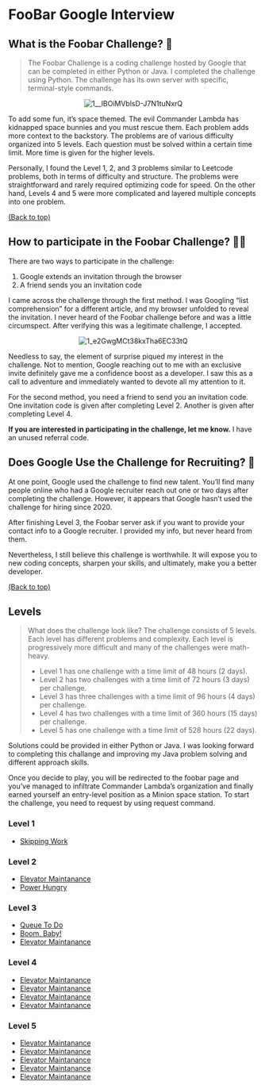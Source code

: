 <div id="top"></div>

# FooBar Google Interview

## What is the Foobar Challenge? 🧐

> The Foobar Challenge is a coding challenge hosted by Google that can be completed in either Python or Java. I completed the challenge using Python. The challenge has its own server with specific, terminal-style commands.

<div align="center">

![1__lBOiMVblsD-J7N1tuNxrQ](https://user-images.githubusercontent.com/81584201/183710089-fea734bb-a5f5-432c-9f25-bf9ca191581b.jpeg)

</div>
To add some fun, it’s space themed. The evil Commander Lambda has kidnapped space bunnies and you must rescue them. Each problem adds more context to the backstory. The problems are of various difficulty organized into 5 levels. Each question must be solved within a certain time limit. More time is given for the higher levels.

Personally, I found the Level 1, 2, and 3 problems similar to Leetcode problems, both in terms of difficulty and structure. The problems were straightforward and rarely required optimizing code for speed. On the other hand, Levels 4 and 5 were more complicated and layered multiple concepts into one problem.

<a href="#top" align="right">(Back to top)</a>

## How to participate in the Foobar Challenge? 🙋‍♀️

There are two ways to participate in the challenge:
1. Google extends an invitation through the browser
2. A friend sends you an invitation code

I came across the challenge through the first method. I was Googling “list comprehension” for a different article, and my browser unfolded to reveal the invitation. I never heard of the Foobar challenge before and was a little circumspect. After verifying this was a legitimate challenge, I accepted.

<div align="center"> 

![1_e2GwgMCt38kxTha6EC33tQ](https://user-images.githubusercontent.com/81584201/183712686-66f65d8e-7cc5-48d5-8430-9bea9fe89806.jpeg)


</div>


Needless to say, the element of surprise piqued my interest in the challenge. Not to mention, Google reaching out to me with an exclusive invite definitely gave me a confidence boost as a developer. I saw this as a call to adventure and immediately wanted to devote all my attention to it.

For the second method, you need a friend to send you an invitation code. One invitation code is given after completing Level 2. Another is given after completing Level 4.

**If you are interested in participating in the challenge, let me know.** I have an unused referral code.

## Does Google Use the Challenge for Recruiting? 🤑

At one point, Google used the challenge to find new talent. You’ll find many people online who had a Google recruiter reach out one or two days after completing the challenge. However, it appears that Google hasn’t used the challenge for hiring since 2020.

After finishing Level 3, the Foobar server ask if you want to provide your contact info to a Google recruiter. I provided my info, but never heard from them.

Nevertheless, I still believe this challenge is worthwhile. It will expose you to new coding concepts, sharpen your skills, and ultimately, make you a better developer.

<a href="#top" align="right">(Back to top)</a>

## Levels 

> What does the challenge look like? The challenge consists of 5 levels. Each level has different problems and complexity. Each level is progressively more difficult and many of the challenges were math-heavy.
> - Level 1 has one challenge with a time limit of 48 hours (2 days).
> - Level 2 has two challenges with a time limit of 72 hours (3 days) per challenge.
> - Level 3 has three challenges with a time limit of 96 hours (4 days) per challenge.
> - Level 4 has two challenges with a time limit of 360 hours (15 days) per challenge.
> - Level 5 has one challenge with a time limit of 528 hours (22 days).

Solutions could be provided in either Python or Java. I was looking forward to completing this challange and improving my Java problem solving and different approach skills. 

Once you decide to play, you will be redirected to the foobar page and you’ve managed to infiltrate Commander Lambda’s organization and finally earned yourself an entry-level position as a Minion space station. To start the challenge, you need to request by using request command.

### Level 1 

- <a href="https://github.com/R-bjorn/FooBar-Google-Interview/tree/main/Level_1" target="_blank">Skipping Work</a>

### Level 2

- <a href="https://github.com/R-bjorn/FooBar-Google-Interview/tree/main/Level_2_0" target="_blank">Elevator Maintanance</a>
- <a href="https://github.com/R-bjorn/FooBar-Google-Interview/tree/main/Level_2_1" target="_blank">Power Hungry</a>

### Level 3

- <a href="https://github.com/R-bjorn/FooBar-Google-Interview/tree/main/Level_3_0" target="_blank">Queue To Do</a>
- <a href="https://github.com/R-bjorn/FooBar-Google-Interview/tree/main/Level_3_1" target="_blank">Boom, Baby!</a>
- <a href="https://github.com/R-bjorn/FooBar-Google-Interview/tree/main/Level_2_0" target="_blank">Elevator Maintanance</a>

### Level 4

- <a href="https://github.com/R-bjorn/FooBar-Google-Interview/tree/main/Level_2_0" target="_blank">Elevator Maintanance</a>
- <a href="https://github.com/R-bjorn/FooBar-Google-Interview/tree/main/Level_2_0" target="_blank">Elevator Maintanance</a>
- <a href="https://github.com/R-bjorn/FooBar-Google-Interview/tree/main/Level_2_0" target="_blank">Elevator Maintanance</a>
- <a href="https://github.com/R-bjorn/FooBar-Google-Interview/tree/main/Level_2_0" target="_blank">Elevator Maintanance</a>

### Level 5

- <a href="https://github.com/R-bjorn/FooBar-Google-Interview/tree/main/Level_2_0" target="_blank">Elevator Maintanance</a>
- <a href="https://github.com/R-bjorn/FooBar-Google-Interview/tree/main/Level_2_0" target="_blank">Elevator Maintanance</a>
- <a href="https://github.com/R-bjorn/FooBar-Google-Interview/tree/main/Level_2_0" target="_blank">Elevator Maintanance</a>
- <a href="https://github.com/R-bjorn/FooBar-Google-Interview/tree/main/Level_2_0" target="_blank">Elevator Maintanance</a>
- <a href="https://github.com/R-bjorn/FooBar-Google-Interview/tree/main/Level_2_0" target="_blank">Elevator Maintanance</a>
